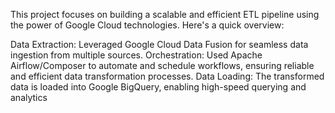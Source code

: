 This project focuses on building a scalable and efficient ETL pipeline using the power of Google Cloud technologies. Here's a quick overview:

Data Extraction: Leveraged Google Cloud Data Fusion for seamless data ingestion from multiple sources.
Orchestration: Used Apache Airflow/Composer to automate and schedule workflows, ensuring reliable and efficient data transformation processes.
Data Loading: The transformed data is loaded into Google BigQuery, enabling high-speed querying and analytics

